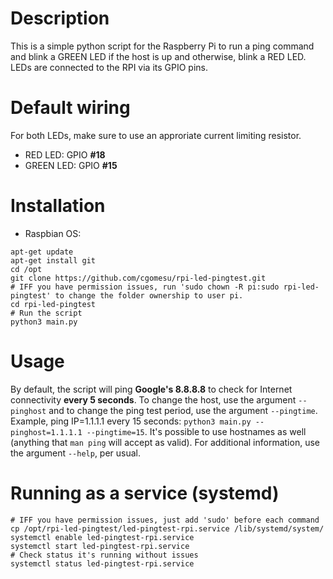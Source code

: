 # Description
This is a simple python script for the Raspberry Pi to run a ping command and blink a GREEN LED if the host is up and otherwise, blink a RED LED.  LEDs are connected to the RPI via its GPIO pins.

# Default wiring
For both LEDs, make sure to use an approriate current limiting resistor.

* RED LED: GPIO **#18**
* GREEN LED: GPIO **#15**

# Installation
- Raspbian OS:
```
apt-get update
apt-get install git
cd /opt
git clone https://github.com/cgomesu/rpi-led-pingtest.git
# IFF you have permission issues, run 'sudo chown -R pi:sudo rpi-led-pingtest' to change the folder ownership to user pi.
cd rpi-led-pingtest
# Run the script
python3 main.py
```

# Usage
By default, the script will ping **Google's 8.8.8.8** to check for Internet connectivity **every 5 seconds**.  To change the host, use the argument `--pinghost` and to change the ping test period, use the argument `--pingtime`.  Example, ping IP=1.1.1.1 every 15 seconds: `python3 main.py --pinghost=1.1.1.1 --pingtime=15`.  It's possible to use hostnames as well (anything that `man ping` will accept as valid).  For additional information, use the argument `--help`, per usual.

# Running as a service (systemd)
```
# IFF you have permission issues, just add 'sudo' before each command
cp /opt/rpi-led-pingtest/led-pingtest-rpi.service /lib/systemd/system/
systemctl enable led-pingtest-rpi.service
systemctl start led-pingtest-rpi.service
# Check status it's running without issues
systemctl status led-pingtest-rpi.service
```

